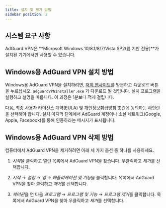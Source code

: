 ```yaml
---
title: 설치 및 제거 방법
sidebar position: 2
---
```



## 시스템 요구 사항

AdGuard VPN은 **Microsoft Windows 10/8.1/8/7/Vista SP2(웹 기반 전용)**가 설치된 기기에서만 사용할 수 있습니다.


## Windows용 AdGuard VPN 설치 방법

Windows용 AdGuard VPN을 설치하려면, [저희 웹사이트](https://adguard-vpn.com/en/welcome.html)를 방문하고 *다운로드* 버튼을 누르십시오. `adguardVPNInstaller.exe` 가 다운로드 될 것입니다. 설치 프로그램을 실행하고 설명을 따릅니다. 이 과정은 1분보다 적게 걸립니다.

다음, 최종 사용자 라이선스 계약(EULA) 및 개인정보취급방침 조건에 동의하는 확인란을 선택해야 합니다. 설치 마지막 단계에서 AdGuard 계정이나 소셜 네트워크(Google, Apple, Facebook)를 통해 인증하라는 메시지가 표시됩니다.


## Windows용 AdGuard VPN 삭제 방법

컴퓨터에서 AdGuard VPN을 제거하려면 아래 세 가지 옵션 중 하나를 사용하세요.

1. *시작*을 클릭하고 열린 목록에서 AdGuard VPN을 찾습니다. 우클릭하고 *제거*를 선택합니다.

2. *시작* → *설정* → *앱* → *애플리케이션 및 기능*을 클릭합니다. 목록에서 AdGuard VPN을 찾아 클릭하고 *제거*를 선택합니다.

3. *제어판*을 연 다음 *프로그램* → *프로그램 및 기능* → *프로그램 제거*를 클릭합니다. 목록에서 AdGuard VPN을 찾아 우클릭하고 *제거*를 선택합니다.